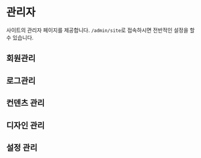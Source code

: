 # 관리자
사이트의 관리자 페이지를 제공합니다. `/admin/site`로 접속하시면 전반적인 설정을 할 수 있습니다.

## 회원관리

## 로그관리

## 컨덴츠 관리

## 디자인 관리

## 설정 관리

